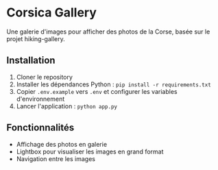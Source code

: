 # Corsica Gallery

Une galerie d'images pour afficher des photos de la Corse, basée sur le projet hiking-gallery.

## Installation

1. Cloner le repository
2. Installer les dépendances Python : `pip install -r requirements.txt`
3. Copier `.env.example` vers `.env` et configurer les variables d'environnement
4. Lancer l'application : `python app.py`

## Fonctionnalités

- Affichage des photos en galerie
- Lightbox pour visualiser les images en grand format
- Navigation entre les images
